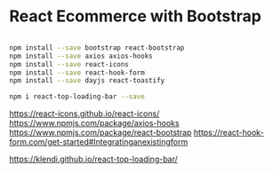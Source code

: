 # React Ecommerce with Bootstrap

```bash

npm install --save bootstrap react-bootstrap
npm install --save axios axios-hooks
npm install --save react-icons
npm install --save react-hook-form
npm install --save dayjs react-toastify

npm i react-top-loading-bar --save
```

https://react-icons.github.io/react-icons/
https://www.npmjs.com/package/axios-hooks
https://www.npmjs.com/package/react-bootstrap
https://react-hook-form.com/get-started#Integratinganexistingform

https://klendi.github.io/react-top-loading-bar/
